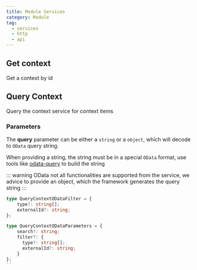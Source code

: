 ```yaml
---
title: Module Services
category: Module
tag:
  - services
  - http
  - api
---
```


## Get context

Get a context by id

## Query Context

Query the context service for context items

### Parameters

The __query__ parameter can be either a `string` or a `object`, which will decode to `OData` query string.

When providing a string, the string must be in a special `OData` format, use tools like [odata-query](https://www.npmjs.com/package/odata-query) to build the string

::: warning OData
not all functionalities are supported from the service, we advice to provide an object, which the framework generates the query string
:::

```ts
type QueryContextODataFilter = {
    type?: string[];
    externalId?: string;
};

type QueryContextODataParameters = {
    search?: string;
    filter?: {
      type?: string[];
      externalId?: string;
    }
};
``